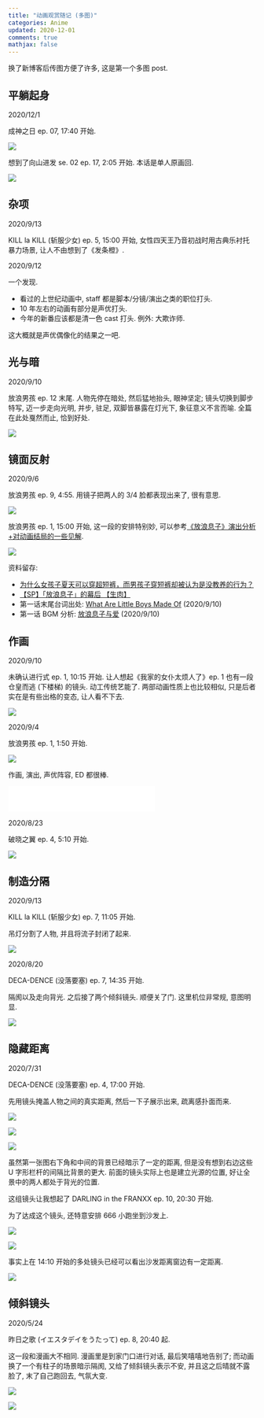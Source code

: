 ```yaml
---
title: "动画观赏随记 (多图)"
categories: Anime
updated: 2020-12-01
comments: true
mathjax: false
---
```


换了新博客后传图方便了许多, 这是第一个多图 post.

<!-- more -->

## 平躺起身

2020/12/1

成神之日 ep. 07, 17:40 开始.

![](https://shiina18.github.io/assets/posts/images/20201202152319422_13426.gif)

想到了向山进发 se. 02 ep. 17, 2:05 开始. 本话是单人原画回.

![](https://shiina18.github.io/assets/posts/images/20201202151942195_12441.gif)

## 杂项

2020/9/13

KILL la KILL (斩服少女) ep. 5, 15:00 开始, 女性四天王乃音初战时用古典乐衬托暴力场景, 让人不由想到了《发条橙》. 

2020/9/12

一个发现.

- 看过的上世纪动画中, staff 都是脚本/分镜/演出之类的职位打头.
- 10 年左右的动画有部分是声优打头.
- 今年的新番应该都是清一色 cast 打头. 例外: 大欺诈师.

这大概就是声优偶像化的结果之一吧.

## 光与暗

2020/9/10

放浪男孩 ep. 12 末尾. 人物先停在暗处, 然后猛地抬头, 眼神坚定; 镜头切换到脚步特写, 迈一步走向光明, 并步, 驻足, 双脚皆暴露在灯光下, 象征意义不言而喻. 全篇在此处戛然而止, 恰到好处.

![](https://shiina18.github.io/assets/posts/images/20200910092235319_29722.png)

## 镜面反射

2020/9/6

放浪男孩 ep. 9, 4:55. 用镜子把两人的 3/4 脸都表现出来了, 很有意思.

![](https://shiina18.github.io/assets/posts/images/20200906192743983_26343.png)

放浪男孩 ep. 1, 15:00 开始, 这一段的安排特别妙, 可以参考[《放浪息子》演出分析+对动画结局的一些见解](https://bbs.saraba1st.com/2b/forum.php?mod=viewthread&tid=1124135&ordertype=2).

![](https://shiina18.github.io/assets/posts/images/20200906192629940_28275.png)

资料留存: 

- [为什么女孩子夏天可以穿超短裤，而男孩子穿短裤却被认为是没教养的行为？](https://www.zhihu.com/question/42005107/answer/93451621)
- [【SP】「放浪息子」的幕后 【生肉】](https://www.bilibili.com/video/BV12s41197j9?from=search&seid=7889258492001650423)
- 第一话末尾台词出处: [What Are Little Boys Made Of](https://en.wikipedia.org/wiki/What_Are_Little_Boys_Made_Of%3F) (2020/9/10)
- 第一话 BGM 分析: [放浪息子与爱](https://www.bilibili.com/video/BV1NE411c7iF?from=search&seid=636180212045910543) (2020/9/10)


## 作画

2020/9/10

未确认进行式 ep. 1, 10:15 开始. 让人想起《我家的女仆太烦人了》ep. 1 也有一段仓皇而逃 (下楼梯) 的镜头. 动工传统艺能了. 两部动画性质上也比较相似, 只是后者实在是有些出格的变态, 让人看不下去.

![](https://shiina18.github.io/assets/posts/images/20200910164524418_24733.gif)

2020/9/4

放浪男孩 ep. 1, 1:50 开始. 

![](https://shiina18.github.io/assets/posts/images/20200904211203938_7446.gif)

作画, 演出, 声优阵容, ED 都很棒.

<iframe frameborder="no" border="0" marginwidth="0" marginheight="0" width=298 height=52 src="//music.163.com/outchain/player?type=2&id=4923752&auto=0&height=32"></iframe>

2020/8/23

破晓之翼 ep. 4, 5:10 开始.

![](https://shiina18.github.io/assets/posts/images/20200904212925435_475.gif)

## 制造分隔

2020/9/13

KILL la KILL (斩服少女) ep. 7, 11:05 开始.

吊灯分割了人物, 并且将流子封闭了起来.

![](https://shiina18.github.io/assets/posts/images/20200913104757372_13595.png)

2020/8/20

DECA-DENCE (没落要塞) ep. 7, 14:35 开始.

隔阂以及走向背光. 之后接了两个倾斜镜头. 顺便关了门. 这里机位非常规, 意图明显.

![](https://shiina18.github.io/assets/posts/images/20200820194955162_2622.png)

## 隐藏距离

2020/7/31

DECA-DENCE (没落要塞) ep. 4, 17:00 开始.

先用镜头掩盖人物之间的真实距离, 然后一下子展示出来, 疏离感扑面而来.

![](https://shiina18.github.io/assets/posts/images/20200731200951696_11670.png)

![](https://shiina18.github.io/assets/posts/images/20200731201029134_20794.png)

![](https://shiina18.github.io/assets/posts/images/20200731201108948_26069.png)

虽然第一张图右下角和中间的背景已经暗示了一定的距离, 但是没有想到右边这些 U 字形栏杆的间隔比背景的更大. 前面的镜头实际上也是建立光源的位置, 好让全景中的两人都处于背光的位置.

这组镜头让我想起了 DARLING in the FRANXX ep. 10, 20:30 开始.

为了达成这个镜头, 还特意安排 666 小跑坐到沙发上.

![](https://shiina18.github.io/assets/posts/images/20200815164055752_25925.png)

![](https://shiina18.github.io/assets/posts/images/20200815164150321_12372.png)

事实上在 14:10 开始的多处镜头已经可以看出沙发距离窗边有一定距离.

![](https://shiina18.github.io/assets/posts/images/20200731213116289_9794.png)

## 倾斜镜头

2020/5/24

昨日之歌 (イエスタデイをうたって) ep. 8, 20:40 起.

这一段和漫画大不相同. 漫画里是到家门口进行对话, 最后笑嘻嘻地告别了; 而动画换了一个有柱子的场景暗示隔阂, 又给了倾斜镜头表示不安, 并且这之后晴就不露脸了, 末了自己跑回去, 气氛大变.

![](https://shiina18.github.io/assets/posts/images/20200731214757550_14363.png)

![](https://shiina18.github.io/assets/posts/images/20200731215053353_9427.png)